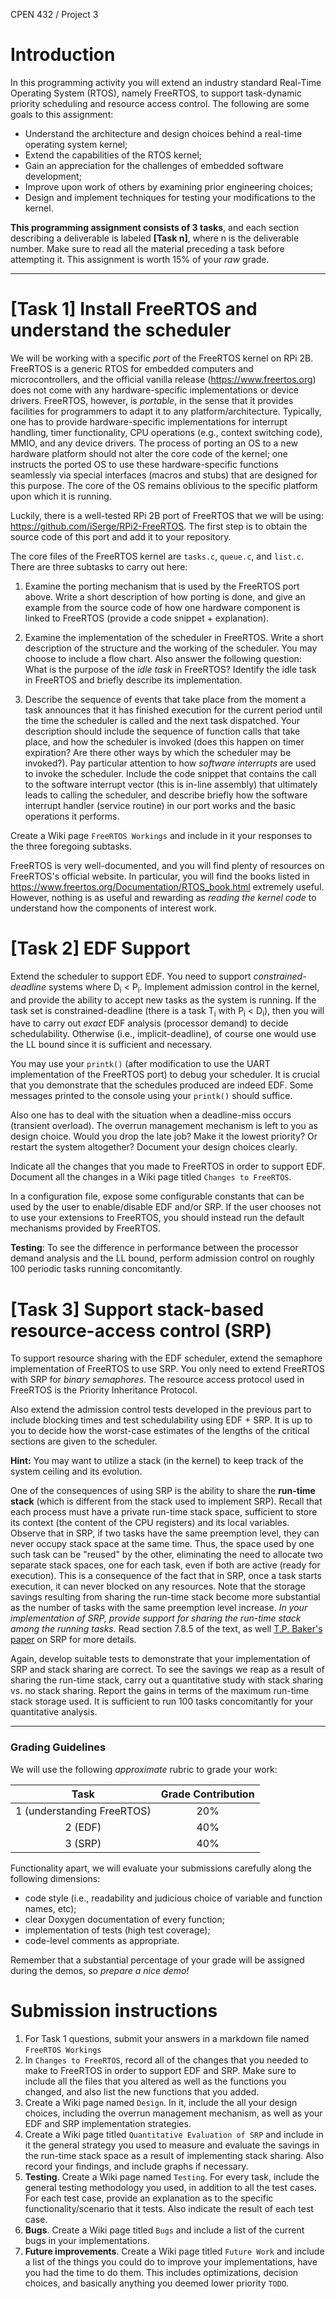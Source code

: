 CPEN 432 / Project 3

Introduction
===
In this programming activity you will extend an industry standard Real-Time Operating System (RTOS), namely FreeRTOS, to support task-dynamic priority scheduling and resource access control. The following are some goals to this assignment:

* Understand the architecture and design choices behind a real-time operating system kernel;
* Extend the capabilities of the RTOS kernel;
* Gain an appreciation for the challenges of embedded software development;
* Improve upon work of others by examining prior engineering choices;
* Design and implement techniques for testing your modifications to the kernel.



**This programming assignment consists of 3 tasks**, and each section 
describing a deliverable is labeled **[Task n]**, where n is the deliverable number. Make sure to read all the material preceding a task before 
attempting it. This assignment is worth 15% of your _raw_ grade. 

------------------------------------------------------------------------------- 

# [Task 1] Install FreeRTOS and understand the scheduler
We will be working with a specific _port_ of the FreeRTOS kernel on RPi 2B. 
FreeRTOS is a generic RTOS for embedded computers and microcontrollers, and the 
official vanilla release (https://www.freertos.org) does not come with any 
hardware-specific implementations or device drivers. FreeRTOS, however, is 
_portable_, in the sense that it provides facilities for programmers to adapt
it to any platform/architecture. Typically, one has to provide 
hardware-specific implementations for interrupt handling, timer functionality, CPU operations (e.g., context switching code), MMIO, and any device drivers. The process of porting an OS to a new hardware platform should not alter the core code of the kernel; one 
instructs the ported OS to use these hardware-specific functions seamlessly via 
special interfaces (macros and stubs) that are designed for this purpose. The core of the OS remains oblivious to the specific platform upon which it is running. 

Luckily, there is a well-tested RPi 2B port of FreeRTOS that we will be using: 
https://github.com/iSerge/RPi2-FreeRTOS. The first step is to obtain the source code of this port and add it to your repository. 

The core files of the FreeRTOS kernel are `tasks.c`, `queue.c`, and `list.c`. There are three subtasks to carry out here:

1. Examine the porting mechanism that is used by the FreeRTOS port above. Write a short description of how porting is done, and give an example from 
the source code of how one hardware component is linked to FreeRTOS (provide a code snippet + explanation). 

2. Examine the implementation of the scheduler in FreeRTOS. Write a short 
description of the structure and the working of the scheduler. You may choose to include a flow chart. Also answer the following question: What is the purpose 
of the _idle task_ in FreeRTOS? Identify the idle task in FreeRTOS and briefly 
describe its implementation. 

3. Describe the sequence of events that take place from the moment a task 
   announces that it has finished execution for the current period until the 
   time the scheduler is called and the next task dispatched. Your description
   should include the sequence of function calls that take place, and how the 
   scheduler is invoked (does this happen on timer expiration? Are there other
   ways by which the scheduler may be invoked?). Pay particular attention to 
   how _software interrupts_ are used to invoke the scheduler. Include 
   the code snippet that contains the call to the software interrupt vector
   (this is in-line assembly) that ultimately leads
   to calling the scheduler, and describe briefly how the software interrupt 
   handler (service routine) in our port works and the basic operations it performs. 

Create a Wiki page `FreeRTOS Workings` and include in it your responses to the three foregoing subtasks. 

FreeRTOS is very well-documented, and you will find plenty of resources on FreeRTOS's official website. In particular, you will find the books listed in https://www.freertos.org/Documentation/RTOS_book.html extremely useful. However, nothing is as useful and rewarding as _reading the kernel code_ to understand how 
the components of interest work. 

# [Task 2] EDF Support
 Extend the scheduler to support EDF. You need to support _constrained-deadline_ systems where D<sub>i</sub> < P<sub>i</sub>. Implement admission control in the kernel, and provide the ability to accept new tasks as the system is running. 
 If the task set is constrained-deadline (there is a task T<sub>i</sub> with P<sub>i</sub> < D<sub>i</sub>), then you will have to carry out _exact_ EDF analysis (processor demand) to decide schedulability. Otherwise (i.e., implicit-deadline), of course one would use the LL bound since it is sufficient and necessary. 

You may use your `printk()` (after modification to use the UART implementation of the FreeRTOS port) to debug your scheduler. It is crucial that you 
demonstrate that the schedules produced are indeed EDF. Some messages printed to the console using your `printk()` should suffice. 

Also one has to deal with the situation when a deadline-miss occurs (transient overload). The 
overrun management mechanism is left to you as design choice. Would you drop the late job? Make it the lowest priority? Or restart the system altogether? 
Document your design choices clearly. 

Indicate all the changes that you made to FreeRTOS in order to support EDF. 
Document all the changes in a Wiki page titled `Changes to FreeRTOS`.

In a configuration file, expose some configurable constants that can be used by the user to enable/disable EDF and/or SRP. If the user chooses not to use your extensions to FreeRTOS, you should instead run the default mechanisms provided by FreeRTOS.

**Testing**: To see the difference in performance between the processor demand analysis and the LL bound, perform admission control on roughly 100 periodic 
tasks running concomitantly.  

# [Task 3] Support stack-based resource-access control (SRP)
To support resource sharing with the EDF scheduler, extend the semaphore implementation of FreeRTOS to use SRP. You only need to extend FreeRTOS with SRP for 
_binary semaphores_. The resource access protocol used in FreeRTOS is the Priority Inheritance Protocol.

Also extend the admission control tests developed in the previous part to include blocking times and test schedulability using EDF + SRP. It is up to you to decide how the worst-case estimates of the lengths of the critical sections are given to the scheduler.

**Hint:** You may want to utilize a stack (in the kernel) to keep track of the 
system ceiling and its evolution.

One of the consequences of using SRP is the ability to share the **run-time stack** (which is different from the stack used to implement SRP). Recall that each 
process must have a private run-time stack space, sufficient to store its context (the content of the CPU registers) and its local variables. Observe that in 
SRP, if two tasks have the same preemption level, they can never occupy stack 
space at the same time. Thus, the space used by one such task can be "reused" by the other, eliminating the need to allocate two separate stack spaces, one for each task, even if both are active (ready for execution). This is a consequence of the fact that in SRP, once a task starts execution, it can never blocked on any resources. Note that the storage savings resulting from sharing the run-time stack become more substantial as the number of tasks with the same preemption level increase. _In your implementation of SRP, provide support for sharing the run-time stack among the running tasks._ Read section 7.8.5 of the 
text, as well [T.P. Baker's paper](http://ieeexplore.ieee.org/document/128747/) on SRP for more details.

Again, develop suitable tests to demonstrate that your implementation of SRP 
and stack sharing are correct. To see the savings we reap as a result of sharing the run-time stack, carry out a quantitative study with stack sharing vs. no stack sharing. Report the gains in terms of the maximum run-time stack storage used. It is sufficient to run 100 tasks concomitantly for your quantitative analysis. 



-------------------------------------------------------------------------------


### Grading Guidelines

We will use the following _approximate_ rubric to grade your work:		

| Task | Grade Contribution |		
|:----:|:---:|
| 1  (understanding FreeRTOS) | 20% |
| 2 (EDF) | 40% |		
| 3 (SRP) | 40% |

Functionality apart, we will evaluate your submissions carefully along the following dimensions:
+ code style (i.e., readability and judicious choice of variable and function 
  names, etc);
+ clear Doxygen documentation of every function;
+ implementation of tests (high test coverage);
+ code-level comments as appropriate.

Remember that a substantial percentage of your grade will be assigned during 
the demos, so _prepare a nice demo!_ 


# Submission instructions
1. For Task 1 questions, submit your answers in a markdown file named `FreeRTOS Workings`
2. In `Changes to FreeRTOS`, record all of the changes that you needed to make to 
   FreeRTOS in order to support EDF and SRP. Make sure to include all the 
   files that you altered as well as the functions you changed, and also
   list the new functions that you added. 
3. Create a Wiki page named `Design`. In it, 
   include the all your design choices, including the overrun management 
   mechanism, as well as your EDF and SRP implementation strategies.
4. Create a Wiki page titled `Quantitative Evaluation of SRP` and include in it the general strategy 
   you used to measure and evaluate the savings in the run-time stack space as
   a result of implementing stack sharing. Also record your findings, and 
   include graphs if necessary. 
5. **Testing**. Create a Wiki page named `Testing`. For every task,
   include the general testing methodology you used, in addition 
   to all the test cases. For each test case, provide an explanation
   as to the specific functionality/scenario that it tests. Also indicate the 
   result of each test case. 
6. **Bugs**. Create a Wiki page titled `Bugs` and include a list of the current bugs in your implementations.
7. **Future improvements**. Create a Wiki page titled `Future Work` and include a list 
   of the things you could do to improve your implementations, 
   have you had the time to do them. This includes optimizations, 
   decision choices, and basically anything you deemed lower priority `TODO`.
